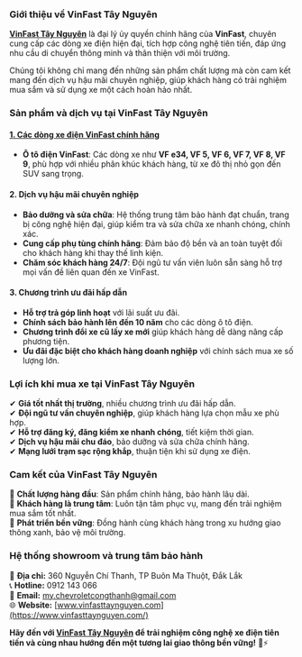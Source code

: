 
### **Giới thiệu về VinFast Tây Nguyên**  

**[VinFast Tây Nguyên](https://vinfasttaynguyen.com/)** là đại lý ủy quyền chính hãng của **VinFast**, chuyên cung cấp các dòng xe điện hiện đại, tích hợp công nghệ tiên tiến, đáp ứng nhu cầu di chuyển thông minh và thân thiện với môi trường.  

Chúng tôi không chỉ mang đến những sản phẩm chất lượng mà còn cam kết mang đến dịch vụ hậu mãi chuyên nghiệp, giúp khách hàng có trải nghiệm mua sắm và sử dụng xe một cách hoàn hảo nhất.  

### **Sản phẩm và dịch vụ tại VinFast Tây Nguyên**  

#### **[1. Các dòng xe điện VinFast chính hãng](https://vinfasttaynguyen.com/vinfast/xe-o-to-vinfast-daklak)**  
- **Ô tô điện VinFast**: Các dòng xe như **VF e34, VF 5, VF 6, VF 7, VF 8, VF 9**, phù hợp với nhiều phân khúc khách hàng, từ xe đô thị nhỏ gọn đến SUV sang trọng.  

#### **2. Dịch vụ hậu mãi chuyên nghiệp**  
- **Bảo dưỡng và sửa chữa**: Hệ thống trung tâm bảo hành đạt chuẩn, trang bị công nghệ hiện đại, giúp kiểm tra và sửa chữa xe nhanh chóng, chính xác.  
- **Cung cấp phụ tùng chính hãng**: Đảm bảo độ bền và an toàn tuyệt đối cho khách hàng khi thay thế linh kiện.  
- **Chăm sóc khách hàng 24/7**: Đội ngũ tư vấn viên luôn sẵn sàng hỗ trợ mọi vấn đề liên quan đến xe VinFast.  

#### **3. Chương trình ưu đãi hấp dẫn**  
- **Hỗ trợ trả góp linh hoạt** với lãi suất ưu đãi.  
- **Chính sách bảo hành lên đến 10 năm** cho các dòng ô tô điện.  
- **Chương trình đổi xe cũ lấy xe mới** giúp khách hàng dễ dàng nâng cấp phương tiện.  
- **Ưu đãi đặc biệt cho khách hàng doanh nghiệp** với chính sách mua xe số lượng lớn.  

### **Lợi ích khi mua xe tại VinFast Tây Nguyên**  
✔ **Giá tốt nhất thị trường**, nhiều chương trình ưu đãi hấp dẫn.  
✔ **Đội ngũ tư vấn chuyên nghiệp**, giúp khách hàng lựa chọn mẫu xe phù hợp.  
✔ **Hỗ trợ đăng ký, đăng kiểm xe nhanh chóng**, tiết kiệm thời gian.  
✔ **Dịch vụ hậu mãi chu đáo**, bảo dưỡng và sửa chữa chính hãng.  
✔ **Mạng lưới trạm sạc rộng khắp**, thuận tiện khi sử dụng xe điện.  

### **Cam kết của VinFast Tây Nguyên**  
🔹 **Chất lượng hàng đầu**: Sản phẩm chính hãng, bảo hành lâu dài.  
🔹 **Khách hàng là trung tâm**: Luôn tận tâm phục vụ, mang đến trải nghiệm mua sắm tốt nhất.  
🔹 **Phát triển bền vững**: Đồng hành cùng khách hàng trong xu hướng giao thông xanh, bảo vệ môi trường.  

### **Hệ thống showroom và trung tâm bảo hành**  
📍 **Địa chỉ:** 360 Nguyễn Chí Thanh, TP Buôn Ma Thuột, Đắk Lắk  
📞 **Hotline:** 0912 143 066  
📧 **Email:** my.chevroletcongthanh@gmail.com  
🌐 **Website:** [www.vinfasttaynguyen.com](https://www.vinfasttaynguyen.com/)  

**Hãy đến với [VinFast Tây Nguyên](https://vinfasttaynguyen.com/) để trải nghiệm công nghệ xe điện tiên tiến và cùng nhau hướng đến một tương lai giao thông bền vững!** 🚗⚡
